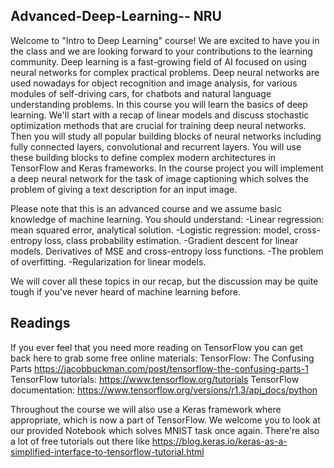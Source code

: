 ## Advanced-Deep-Learning-- NRU

Welcome to "Intro to Deep Learning" course! We are excited to have you in the class and we are looking forward to your contributions to the learning community.
Deep learning is a fast-growing field of AI focused on using neural networks for complex practical problems. Deep neural networks are used nowadays for object recognition and image analysis, for various modules of self-driving cars, for chatbots and natural language understanding problems.
In this course you will learn the basics of deep learning. We'll start with a recap of linear models and discuss stochastic optimization methods that are crucial for training deep neural networks. Then you will study all popular building blocks of neural networks including fully connected layers, convolutional and recurrent layers. You will use these building blocks to define complex modern architectures in TensorFlow and Keras frameworks. In the course project you will implement a deep neural network for the task of image captioning which solves the problem of giving a text description for an input image.

Please note that this is an advanced course and we assume basic knowledge of machine learning. You should understand:
    -Linear regression: mean squared error, analytical solution.
    -Logistic regression: model, cross-entropy loss, class probability estimation.
    -Gradient descent for linear models. Derivatives of MSE and cross-entropy loss functions.
    -The problem of overfitting.
    -Regularization for linear models.

We will cover all these topics in our recap, but the discussion may be quite tough if you've never heard of machine learning before.

## Readings

If you ever feel that you need more reading on TensorFlow you can get back here to grab some free online materials:
    TensorFlow: The Confusing Parts https://jacobbuckman.com/post/tensorflow-the-confusing-parts-1
    TensorFlow tutorials: https://www.tensorflow.org/tutorials
    TensorFlow documentation: https://www.tensorflow.org/versions/r1.3/api_docs/python
    
Throughout the course we will also use a Keras framework where appropriate, which is now a part of TensorFlow.
We welcome you to look at our provided Notebook which solves MNIST task once again.
There're also a lot of free tutorials out there like https://blog.keras.io/keras-as-a-simplified-interface-to-tensorflow-tutorial.html

